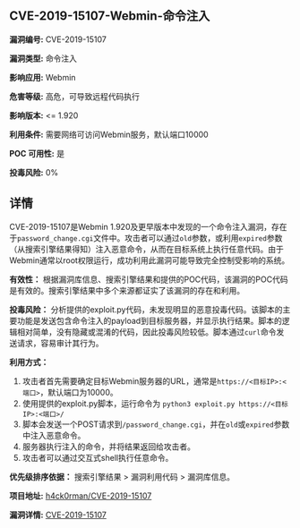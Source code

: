 ## CVE-2019-15107-Webmin-命令注入

**漏洞编号:** CVE-2019-15107

**漏洞类型:** 命令注入

**影响应用:** Webmin

**危害等级:** 高危，可导致远程代码执行

**影响版本:** <= 1.920

**利用条件:** 需要网络可访问Webmin服务，默认端口10000

**POC 可用性:** 是

**投毒风险:** 0%

## 详情

CVE-2019-15107是Webmin 1.920及更早版本中发现的一个命令注入漏洞，存在于`password_change.cgi`文件中。攻击者可以通过`old`参数，或利用`expired`参数（从搜索引擎结果得知）注入恶意命令，从而在目标系统上执行任意代码。由于Webmin通常以root权限运行，成功利用此漏洞可能导致完全控制受影响的系统。

**有效性：** 根据漏洞库信息、搜索引擎结果和提供的POC代码，该漏洞的POC代码是有效的。搜索引擎结果中多个来源都证实了该漏洞的存在和利用。

**投毒风险：** 分析提供的exploit.py代码，未发现明显的恶意投毒代码。该脚本的主要功能是发送包含命令注入的payload到目标服务器，并显示执行结果。脚本的逻辑相对简单，没有隐藏或混淆的代码，因此投毒风险较低。脚本通过`curl`命令发送请求，容易审计其行为。

**利用方式：**
1.  攻击者首先需要确定目标Webmin服务器的URL，通常是`https://<目标IP>:<端口>`，默认端口为10000。
2.  使用提供的exploit.py脚本，运行命令为 `python3 exploit.py https://<目标IP>:<端口>/`
3.  脚本会发送一个POST请求到`/password_change.cgi`，并在`old`或`expired`参数中注入恶意命令。
4.  服务器执行注入的命令，并将结果返回给攻击者。
5.  攻击者可以通过交互式shell执行任意命令。

**优先级排序依据：** 搜索引擎结果 > 漏洞利用代码 > 漏洞库信息。

**项目地址:** [h4ck0rman/CVE-2019-15107](https://github.com/h4ck0rman/CVE-2019-15107)

**漏洞详情:** [CVE-2019-15107](https://nvd.nist.gov/vuln/detail/CVE-2019-15107)